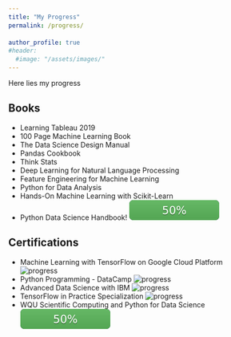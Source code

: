 ```yaml
---
title: "My Progress"
permalink: /progress/

author_profile: true
#header:
  #image: "/assets/images/"
---
```


Here lies my progress

## Books
 - Learning Tableau 2019
 - 100 Page Machine Learning Book
 - The Data Science Design Manual
 - Pandas Cookbook
 - Think Stats
 - Deep Learning for Natural Language Processing
 - Feature Engineering for Machine Learning
 - Python for Data Analysis
 - Hands-On Machine Learning with Scikit-Learn
 - Python Data Science Handbook! <img src="/assets/images/progress/50.svg">


## Certifications
 - Machine Learning with TensorFlow on Google Cloud Platform ![progress](https://camo.githubusercontent.com/dee7c888185fbf8859247dc3c2979bb08781f05d/687474703a2f2f70726f677265737365642e696f2f6261722f313030)
 - Python Programming - DataCamp ![progress](https://camo.githubusercontent.com/dee7c888185fbf8859247dc3c2979bb08781f05d/687474703a2f2f70726f677265737365642e696f2f6261722f313030)
 - Advanced Data Science with IBM ![progress](https://camo.githubusercontent.com/dee7c888185fbf8859247dc3c2979bb08781f05d/687474703a2f2f70726f677265737365642e696f2f6261722f313030)
 - TensorFlow in Practice Specialization ![progress](https://camo.githubusercontent.com/dee7c888185fbf8859247dc3c2979bb08781f05d/687474703a2f2f70726f677265737365642e696f2f6261722f313030)
 - WQU Scientific Computing and Python for Data Science <img src="/assets/images/progress/50.svg">
